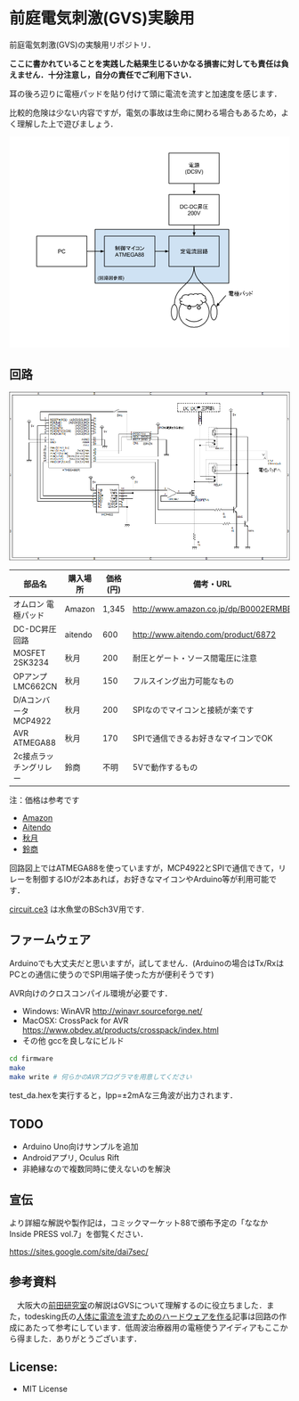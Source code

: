 # 前庭電気刺激(GVS)実験用

前庭電気刺激(GVS)の実験用リポジトリ．

**ここに書かれていることを実践した結果生じるいかなる損害に対しても責任は負えません．十分注意し，自分の責任でご利用下さい．**

耳の後ろ辺りに電極パッドを貼り付けて頭に電流を流すと加速度を感じます．

比較的危険は少ない内容ですが，電気の事故は生命に関わる場合もあるため，よく理解した上で遊びましょう．

![構成](circuit/diagram.png)


## 回路


![回路図](circuit/circuit.png)


| 部品名                 | 購入場所 | 価格(円) | 備考・URL                              |
| ---------------------- | -------- | -------- | -------------------------------------- |
| オムロン 電極パッド    | Amazon   |    1,345 | http://www.amazon.co.jp/dp/B0002ERMBE  |
| DC-DC昇圧回路          | aitendo  |      600 | http://www.aitendo.com/product/6872    |
| MOSFET 2SK3234         | 秋月     |      200 | 耐圧とゲート・ソース間電圧に注意       |
| OPアンプ LMC662CN      | 秋月     |      150 | フルスイング出力可能なもの             |
| D/Aコンバータ MCP4922  | 秋月     |      200 | SPIなのでマイコンと接続が楽です        |
| AVR ATMEGA88           | 秋月     |      170 | SPIで通信できるお好きなマイコンでOK    |
| 2c接点ラッチングリレー | 鈴商     |     不明 | 5Vで動作するもの                       |

注：価格は参考です

- [Amazon](http://www.amazon.co.jp/)
- [Aitendo](http://www.aitendo.com/)
- [秋月](http://akizukidenshi.com/)
- [鈴商](http://www.suzushoweb.com/)


回路図上ではATMEGA88を使っていますが，MCP4922とSPIで通信できて，リレーを制御するIOが2本あれば，お好きなマイコンやArduino等が利用可能です．


[circuit.ce3](circuit/circuit.ce3) は水魚堂のBSch3V用です.


## ファームウェア

Arduinoでも大丈夫だと思いますが，試してません．(Arduinoの場合はTx/RxはPCとの通信に使うのでSPI用端子使った方が便利そうです)


AVR向けのクロスコンパイル環境が必要です．

- Windows: WinAVR http://winavr.sourceforge.net/
- MacOSX: CrossPack for AVR https://www.obdev.at/products/crosspack/index.html
- その他 gccを良しなにビルド


``` bash
cd firmware
make
make write # 何らかのAVRプログラマを用意してください
```

test_da.hexを実行すると，Ipp=±2mAな三角波が出力されます．


## TODO

- Arduino Uno向けサンプルを追加
- Androidアプリ, Oculus Rift
- 非絶縁なので複数同時に使えないのを解決

## 宣伝


より詳細な解説や製作記は，コミックマーケット88で頒布予定の「ななかInside PRESS vol.7」を御覧ください．

https://sites.google.com/site/dai7sec/


## 参考資料

　大阪大の[前田研究室](http://www-hiel.ist.osaka-u.ac.jp/japanese/exp/gvs.html)の解説はGVSについて理解するのに役立ちました．また，todesking氏の[人体に電流を流すためのハードウェアを作る](http://www.todesking.com/hitosinigaderu/)記事は回路の作成にあたって参考にしています．低周波治療器用の電極使うアイディアもここから得ました．ありがとうございます．

## License:

- MIT License

